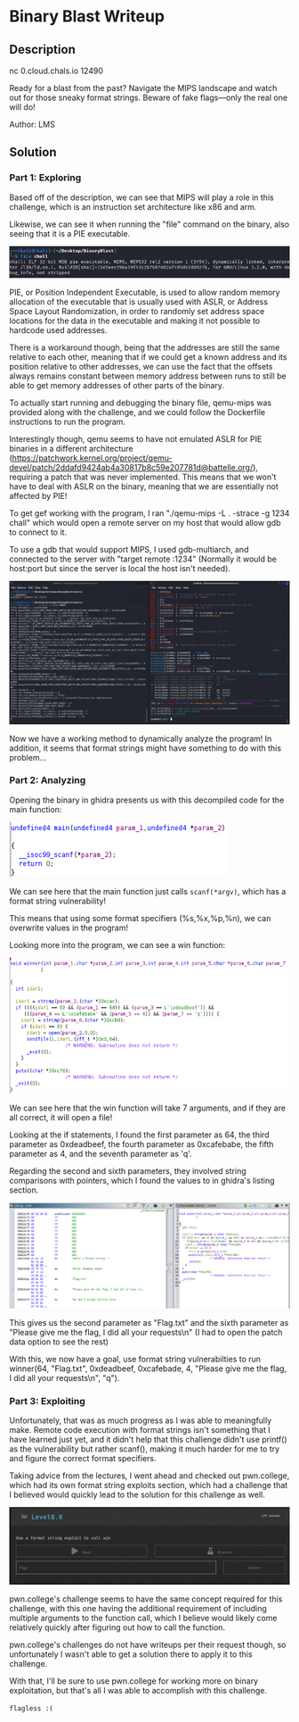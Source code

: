 # Binary Blast Writeup
## Description
nc 0.cloud.chals.io 12490

Ready for a blast from the past? Navigate the MIPS landscape and watch out for those sneaky format strings. Beware of fake flags—only the real one will do!

Author: LMS
## Solution
### Part 1: Exploring
Based off of the description, we can see that MIPS will play a role in this challenge, which is an instruction set architecture like x86 and arm. 

Likewise, we can see it when running the "file" command on the binary, also seeing that it is a PIE executable.

![file](source/1.png)

PIE, or Position Independent Executable, is used to allow random memory allocation of the executable that is usually used with ASLR, or Address Space Layout Randomization, in order to randomly set address space locations for the data in the executable and making it not possible to hardcode used addresses. 

There is a workaround though, being that the addresses are still the same relative to each other, meaning that if we could get a known address and its position relative to other addresses, we can use the fact that the offsets always remains constant between memory address between runs to still be able to get memory addresses of other parts of the binary.

To actually start running and debugging the binary file, qemu-mips was provided along with the challenge, and we could follow the Dockerfile instructions to run the program. 

Interestingly though, qemu seems to have not emulated ASLR for PIE binaries in a different architecture (https://patchwork.kernel.org/project/qemu-devel/patch/2ddafd9424ab4a30817b8c59e207781d@battelle.org/), requiring a patch that was never implemented. This means that we won't have to deal with ASLR on the binary, meaning that we are essentially not affected by PIE!

To get gef working with the program, I ran "./qemu-mips -L . -strace -g 1234 chall" which would open a remote server on my host that would allow gdb to connect to it.

To use a gdb that would support MIPS, I used gdb-multiarch, and connected to the server with "target remote :1234" (Normally it would be host:port but since the server is local the host isn't needed).

![gdbmutli](source/2.png)

Now we have a working method to dynamically analyze the program! In addition, it seems that format strings might have something to do with this problem...

### Part 2: Analyzing
Opening the binary in ghidra presents us with this decompiled code for the main function:

![main](source/3.png)

We can see here that the main function just calls `scanf(*argv)`, which has a format string vulnerability!

This means that using some format specifiers (%s,%x,%p,%n), we can overwrite values in the program!

Looking more into the program, we can see a win function:

![win](source/4.png)

We can see here that the win function will take 7 arguments, and if they are all correct, it will open a file!

Looking at the if statements, I found the first parameter as 64, the third parameter as 0xdeadbeef, the fourth parameter as 0xcafebabe, the fifth parameter as 4, and the seventh parameter as 'q'.

Regarding the second and sixth parameters, they involved string comparisons with pointers, which I found the values to in ghidra's listing section.

![listing](source/5.png)

This gives us the second parameter as "Flag.txt" and the sixth parameter as "Please give me the flag, I did all your requests\n" (I had to open the patch data option to see the rest)

With this, we now have a goal, use format string vulnerabilties to run winner(64, "Flag.txt", 0xdeadbeef, 0xcafebade, 4, "Please give me the flag, I did all your requests\n", "q").
### Part 3: Exploiting
Unfortunately, that was as much progress as I was able to meaningfully make. Remote code execution with format strings isn't something that I have learned just yet, and it didn't help that this challenge didn't use printf() as the vulnerability but rather scanf(), making it much harder for me to try and figure the correct format specifiers.

Taking advice from the lectures, I went ahead and checked out pwn.college, which had its own format string exploits section, which had a challenge that I believed would quickly lead to the solution for this challenge as well.

![pwncollege](source/6.png)

pwn.college's challenge seems to have the same concept required for this challenge, with this one having the additional requirement of including multiple arguments to the function call, which I believe would likely come relatively quickly after figuring out how to call the function.

pwn.college's challenges do not have writeups per their request though, so unfortunately I wasn't able to get a solution there to apply it to this challenge.

With that, I'll be sure to use pwn.college for working more on binary exploitation, but that's all I was able to accomplish with this challenge.

`flagless :(`